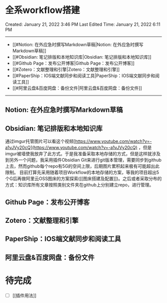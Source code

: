 # 全系workflow搭建
Created: January 21, 2022 3:46 PM
Last Edited Time: January 21, 2022 6:11 PM

---
- [[#Notion: 在外应急时撰写Markdown草稿|Notion: 在外应急时撰写Markdown草稿]]
- [[#Obsidian: 笔记排版和本地知识库|Obsidian: 笔记排版和本地知识库]]
- [[#Github Page：发布公开博客|Github Page：发布公开博客]]
- [[#Zotero：文献整理和引擎|Zotero：文献整理和引擎]]
- [[#PaperShip：IOS端文献同步和阅读工具|PaperShip：IOS端文献同步和阅读工具]]
- [[#阿里云盘&百度网盘：备份文件|阿里云盘&百度网盘：备份文件]]

---

## Notion: 在外应急时撰写Markdown草稿

## Obsidian: 笔记排版和本地知识库
通过imgur托管图片可以看这个视频[https://www.youtube.com/watch?v=-a1vJVy20cQ](https://www.youtube.com/watch?v=-a1vJVy20cQ) ，但是imgur被墙使我放弃了此方式。于是我准备采取本地存储的方式，但是这样就涉及到另外一个问题，我采用插件Obsidian Git来进行git版本管理，需要同步到github上去，然而github每个repo有5G的空间上限，后期图片累积起来极有可能超出此限制。
目前打算先采用随着项目Workflow的本地存储的方案，等我的项目超出5个G后再做阿里云OSS图床的方案探索([[图床搭建及配置]])。之后或者采取分布的方式：知识库所有文章按照类别文件夹在github上分别建立repo，进行管理。

## Github Page：发布公开博客

## Zotero：文献整理和引擎

## PaperShip：IOS端文献同步和阅读工具

## 阿里云盘&百度网盘：备份文件


# 待完成
- [ ] [[插件用法]]
